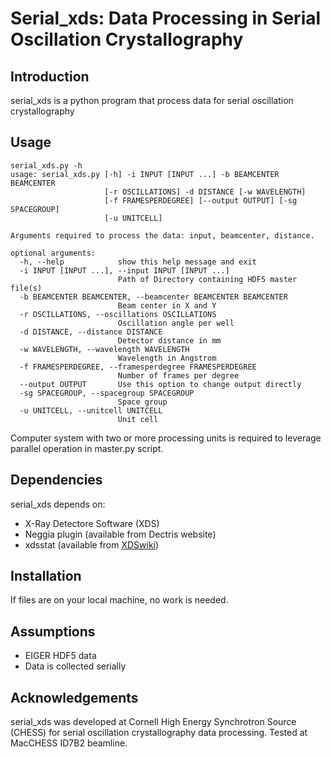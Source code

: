Serial_xds: Data Processing in Serial Oscillation Crystallography
================

Introduction
----------------
serial_xds is a python program that process data for serial oscillation crystallography

Usage
----------------
    serial_xds.py -h
    usage: serial_xds.py [-h] -i INPUT [INPUT ...] -b BEAMCENTER BEAMCENTER
                         [-r OSCILLATIONS] -d DISTANCE [-w WAVELENGTH]
                         [-f FRAMESPERDEGREE] [--output OUTPUT] [-sg SPACEGROUP]
                         [-u UNITCELL]

    Arguments required to process the data: input, beamcenter, distance.

    optional arguments:
      -h, --help            show this help message and exit
      -i INPUT [INPUT ...], --input INPUT [INPUT ...]
                            Path of Directory containing HDF5 master file(s)
      -b BEAMCENTER BEAMCENTER, --beamcenter BEAMCENTER BEAMCENTER
                            Beam center in X and Y
      -r OSCILLATIONS, --oscillations OSCILLATIONS
                            Oscillation angle per well
      -d DISTANCE, --distance DISTANCE
                            Detector distance in mm
      -w WAVELENGTH, --wavelength WAVELENGTH
                            Wavelength in Angstrom
      -f FRAMESPERDEGREE, --framesperdegree FRAMESPERDEGREE
                            Number of frames per degree
      --output OUTPUT       Use this option to change output directly
      -sg SPACEGROUP, --spacegroup SPACEGROUP
                            Space group
      -u UNITCELL, --unitcell UNITCELL
                            Unit cell

Computer system with two or more processing units is required to leverage parallel operation in master.py script.

Dependencies
--------------
serial_xds depends on:

* X-Ray Detectore Software (XDS)
* Neggia plugin (available from Dectris website)
* xdsstat (available from [XDSwiki](https://strucbio.biologie.uni-konstanz.de/xdswiki/index.php/Xdsstat#Availability))

Installation
---------------
If files are on your local machine, no work is needed.

Assumptions
---------------

* EIGER HDF5 data
* Data is collected serially

Acknowledgements
-----------------
serial_xds was developed at Cornell High Energy Synchrotron Source (CHESS) for serial oscillation crystallography data processing. Tested at MacCHESS ID7B2 beamline.
